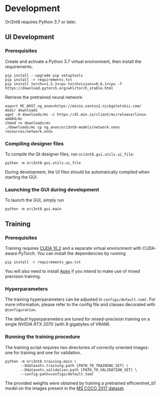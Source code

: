 # Development

Ori3nt8 requires Python 3.7 or later.

## UI Development

### Prerequisites

Create and activate a Python 3.7 virtual environment, then install the requirements:

```shell script
pip install --upgrade pip setuptools
pip install -r requirements.txt
pip install torch==1.5.1+cpu torchvision==0.6.1+cpu -f https://download.pytorch.org/whl/torch_stable.html
```

Retrieve the pretrained neural network:

```shell script
export MC_HOST_ng_anon=https://minio.centos2.nickguletskii.com/
mkdir downloads
wget -O downloads/mc -c https://dl.min.io/client/mc/release/linux-amd64/mc
chmod +x downloads/mc
./downloads/mc cp ng_anon/ori3nt8-models/network.onnx resources/network.onnx
```

### Compiling designer files

To compile the Qt designer files, run `ori3nt8.gui.utils.ui_file`: 
```shell script
python -m ori3nt8.gui.utils.ui_file
```

During development, the UI files should be automatically compiled when starting the GUI.

### Launching the GUI during development

To launch the GUI, simply run

```shell script
python -m ori3nt8.gui.main
```


## Training

### Prerequisites
Training requires [CUDA 10.2](https://docs.nvidia.com/cuda/) and a separate virtual environment with CUDA-aware PyTorch. 
You can install the dependencies by running

```shell script
pip install -r requirements_gpu.txt
```

You will also need to install [Apex](https://github.com/NVIDIA/apex) if you intend to make use of mixed precision 
training.

### Hyperparameters

The training hyperparameters can be adjusted in `configs/default.toml`. For more information, please refer to the config
file and classes decorated with `@configuration`.

The default hyperparameters are tuned for mixed-precision training on a single NVIDIA RTX 2070 (with 8 gigabytes of 
VRAM).

### Running the training procedure

The training script requires two directories of correctly oriented images: one for training and one for validation.

```shell script
python -m ori3nt8.training.main \
       --Ddatasets.training.path [PATH_TO_TRAINING_SET] \
       --Ddatasets.validation.path [PATH_TO_VALIDATION_SET] \
       --config-path=configs/default.toml
```

The provided weights were obtained by training a pretrained efficientnet_b1 model on the images present in
the [MS COCO 2017 dataset](https://cocodataset.org).